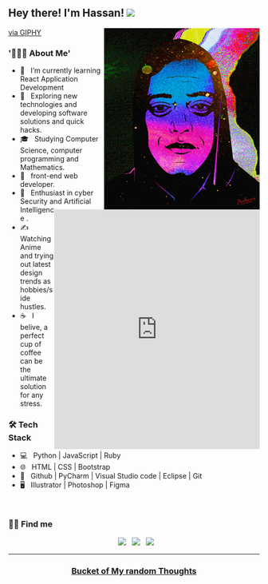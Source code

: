 <h2> Hey there! I'm Hassan! <img src="https://github.com/souvikguria98/souvikguria98/blob/master/Hi.gif" width="25"></h2>
<!--<img align="right" alt="GIF" src="https://raw.githubusercontent.com/devSouvik/devSouvik/master/gif3.gif" width="500"/>-->
<img align="right" alt="GIF" src="https://github.com/hassancodes/mydata/blob/main/giphy.gif" width="312" heigh='380'/>
<iframe align=right src="https://giphy.com/embed/oFvFtrhrmIFFe" width="412" height="480" frameBorder="0" class="giphy-embed" allowFullScreen></iframe>
<p><a href="https://giphy.com/gifs/mr-robot-gif-art-portrait-oFvFtrhrmIFFe">via GIPHY</a></p>


<h3> '👨🏻‍💻 About Me' </h3>

- 🔭 &nbsp; I’m currently learning React Application Development
- 🤔 &nbsp; Exploring new technologies and developing software solutions and quick hacks.
- 🎓 &nbsp; Studying Computer Science, computer programming and Mathematics.
- 💼 &nbsp; front-end web developer.
- 🌱 &nbsp; Enthusiast in cyber Security and Artificial Intelligence .
- ✍️ &nbsp; Watching Anime and trying out latest design trends as hobbies/side hustles.
- ☕ &nbsp; I belive, a perfect cup of coffee can be the ultimate solution for any stress. 

<h3>🛠 Tech Stack</h3>

- 💻 &nbsp; Python | JavaScript | Ruby 
- 🌐 &nbsp; HTML | CSS | Bootstrap 
- 🔧 &nbsp; Github | PyCharm | Visual Studio code | Eclipse | Git
- 🖥 &nbsp; Illustrator | Photoshop | Figma



</br>


<h3> 🤝🏻 Find me </h3>

<p align="center">
&nbsp; <a href="https://twitter.com/hassantweets4/" target="_blank" rel="noopener noreferrer"><img src="https://img.icons8.com/plasticine/100/000000/twitter.png" width="50" /></a>  
&nbsp; <a href="https://www.instagram.com/ig.geek.code/" target="_blank" rel="noopener noreferrer"><img src="https://img.icons8.com/plasticine/100/000000/instagram-new.png" width="50" /></a>  
&nbsp; <a href="mailto:thatdevhassan@gmail.com" target="_blank" rel="noopener noreferrer"><img src="https://img.icons8.com/plasticine/100/000000/gmail.png"  width="50" /></a>
</p>
<hr/>

<h3 align=center><a href="https://thecodingneuron.com" >Bucket of My random Thoughts</a></h3>
